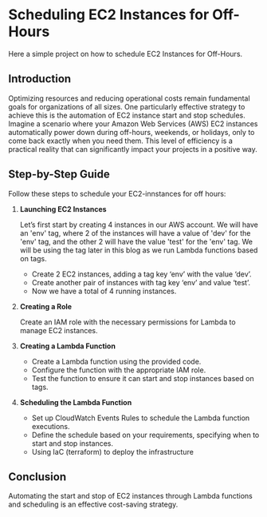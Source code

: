 # Scheduling EC2 Instances for Off-Hours

Here a simple project on how to schedule EC2 Instances for Off-Hours. 

## Introduction

Optimizing resources and reducing operational costs remain fundamental goals for organizations of all sizes. One particularly effective strategy to achieve this is the automation of EC2 instance start and stop schedules. Imagine a scenario where your Amazon Web Services (AWS) EC2 instances automatically power down during off-hours, weekends, or holidays, only to come back exactly when you need them. This level of efficiency is a practical reality that can significantly impact your projects in a positive way.


## Step-by-Step Guide

Follow these steps to schedule your EC2-innstances for off hours:

1. **Launching EC2 Instances**
   
   Let’s first start by creating 4 instances in our AWS account. We will have an 'env' tag, where 2 of the instances will have a value of 'dev' for the 'env' tag, and the other 2 will have the value 'test' for the 'env' tag. We will be using the tag later in this blog as we run Lambda functions based on tags.
   
   - Create 2 EC2 instances, adding a tag key ‘env’ with the value ‘dev’.
   - Create another pair of instances with tag key ‘env’ and value ‘test’.
   - Now we have a total of 4 running instances.

2. **Creating a Role**

   Create an IAM role with the necessary permissions for Lambda to manage EC2 instances.

3. **Creating a Lambda Function**
    - Create a Lambda function using the provided code.
    - Configure the function with the appropriate IAM role.
    - Test the function to ensure it can start and stop instances based on tags.

4. **Scheduling the Lambda Function**
    - Set up CloudWatch Events Rules to schedule the Lambda function executions.
    - Define the schedule based on your requirements, specifying when to start and stop instances.
    - Using IaC (terraform) to deploy the infrastructure

## Conclusion

Automating the start and stop of EC2 instances through Lambda functions and scheduling is an effective cost-saving strategy.
